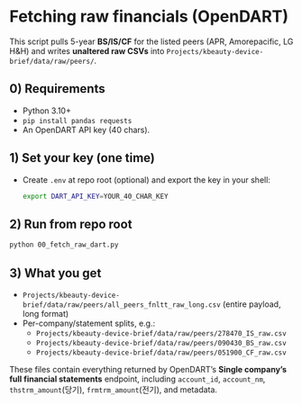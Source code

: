 # Fetching raw financials (OpenDART)

This script pulls 5-year **BS/IS/CF** for the listed peers (APR, Amorepacific, LG H&H) and writes **unaltered raw CSVs** into `Projects/kbeauty-device-brief/data/raw/peers/`.

## 0) Requirements
- Python 3.10+
- `pip install pandas requests`
- An OpenDART API key (40 chars).

## 1) Set your key (one time)
- Create `.env` at repo root (optional) and export the key in your shell:
  ```bash
  export DART_API_KEY=YOUR_40_CHAR_KEY
  ```

## 2) Run from repo root
```bash
python 00_fetch_raw_dart.py
```

## 3) What you get
- `Projects/kbeauty-device-brief/data/raw/peers/all_peers_fnltt_raw_long.csv` (entire payload, long format)
- Per-company/statement splits, e.g.:
  - `Projects/kbeauty-device-brief/data/raw/peers/278470_IS_raw.csv`
  - `Projects/kbeauty-device-brief/data/raw/peers/090430_BS_raw.csv`
  - `Projects/kbeauty-device-brief/data/raw/peers/051900_CF_raw.csv`

These files contain everything returned by OpenDART’s **Single company’s full financial statements** endpoint, including `account_id`, `account_nm`, `thstrm_amount`(당기), `frmtrm_amount`(전기), and metadata.
